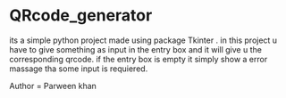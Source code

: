 # QRcode_generator
its a simple python project made using package Tkinter .
in this project u have to give something as input in the entry box and it will give u the corresponding qrcode.
if the entry box is empty it simply show a error massage tha some input is requiered.

Author = Parween khan
